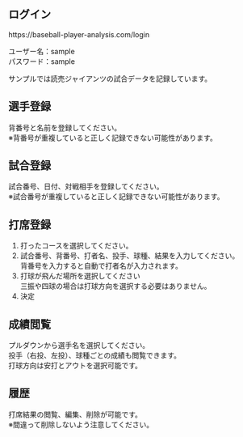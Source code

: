 <h2>ログイン</h2>
<p>https://baseball-player-analysis.com/login</p>
<p>ユーザー名：sample<br>
パスワード：sample</p>
サンプルでは読売ジャイアンツの試合データを記録しています。

<h2>選手登録</h2>
背番号と名前を登録してください。<br>
※背番号が重複していると正しく記録できない可能性があります。

<h2>試合登録</h2>
試合番号、日付、対戦相手を登録してください。<br>
※試合番号が重複していると正しく記録できない可能性があります。

<h2>打席登録</h2>
<ol>
<li>打ったコースを選択してください。</li>
<li>試合番号、背番号、打者名、投手、球種、結果を入力してください。</li>
背番号を入力すると自動で打者名が入力されます。
<li>打球が飛んだ場所を選択してください</li>
三振や四球の場合は打球方向を選択する必要はありません。
<li>決定</li>
</ol>

<h2>成績閲覧</h2>
プルダウンから選手名を選択してください。<br>
投手（右投、左投）、球種ごとの成績も閲覧できます。<br>
打球方向は安打とアウトを選択可能です。

<h2>履歴</h2>
打席結果の閲覧、編集、削除が可能です。<br>
※間違って削除しないよう注意してください。
